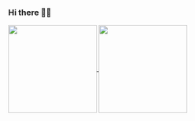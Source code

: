### Hi there 👋😄

<!--
**QuantumHW/QuantumHW** is a ✨ _special_ ✨ repository because its `README.md` (this file) appears on your GitHub profile.

Here are some ideas to get you started:

- 🔭 I’m currently working on ...
- 🌱 I’m currently learning ...
- 👯 I’m looking to collaborate on ...
- 🤔 I’m looking for help with ...
- 💬 Ask me about ...
- 📫 How to reach me: ...
- 😄 Pronouns: ...
- ⚡ Fun fact: ...
-->

<a href="https://github.com/anuraghazra/github-readme-stats">
  <img align="center" height="180px" src="https://github-readme-stats.vercel.app/api?username=QuantumHW&theme=github_dark_dimmed&show_icons=true&count_private=true" />
</a>


<a href="https://github.com/anuraghazra/github-readme-stats">
  <img align="center" height="180px" src="https://github-readme-stats-ten-gilt.vercel.app/api/top-langs/?username=QuantumHW&hide=javascript,html,css" />
</a>



